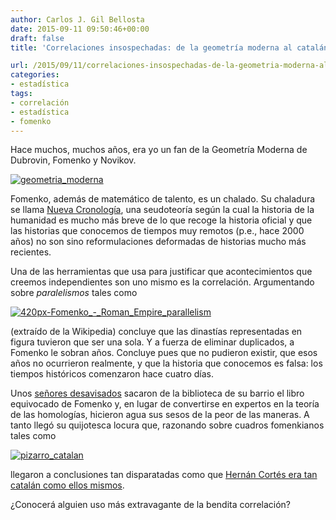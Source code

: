 ```yaml
---
author: Carlos J. Gil Bellosta
date: 2015-09-11 09:50:46+00:00
draft: false
title: 'Correlaciones insospechadas: de la geometría moderna al catalán Hernán Cortés'

url: /2015/09/11/correlaciones-insospechadas-de-la-geometria-moderna-al-catalan-hernan-cortes/
categories:
- estadística
tags:
- correlación
- estadística
- fomenko
---
```


Hace muchos, muchos años, era yo un fan de la Geometría Moderna de Dubrovin, Fomenko y Novikov.

[![geometria_moderna](/wp-uploads/2015/09/geometria_moderna.jpg)
](/wp-uploads/2015/09/geometria_moderna.jpg)

Fomenko, además de matemático de talento, es un chalado. Su chaladura se llama [Nueva Cronología](https://en.wikipedia.org/wiki/New_Chronology_(Fomenko)), una seudoteoría según la cual la historia de la humanidad es mucho más breve de lo que recoge la historia oficial y que las historias que conocemos de tiempos muy remotos (p.e., hace 2000 años) no son sino reformulaciones deformadas de historias mucho más recientes.

Una de las herramientas que usa para justificar que acontecimientos que creemos independientes son uno mismo es la correlación. Argumentando sobre _paralelismos_ tales como

[![420px-Fomenko_-_Roman_Empire_parallelism](/wp-uploads/2015/09/420px-Fomenko_-_Roman_Empire_parallelism.jpg)
](/wp-uploads/2015/09/420px-Fomenko_-_Roman_Empire_parallelism.jpg)

(extraído de la Wikipedia) concluye que las dinastías representadas en figura tuvieron que ser una sola. Y a fuerza de eliminar duplicados, a Fomenko le sobran años. Concluye pues que no pudieron existir, que esos años no ocurrieron realmente, y que la historia que conocemos es falsa: los tiempos históricos comenzaron hace cuatro días.

Unos [señores desavisados](http://www.inh.cat/) sacaron de la biblioteca de su barrio el libro equivocado de Fomenko y, en lugar de convertirse en expertos en la teoría de las homologías, hicieron agua sus sesos de la peor de las maneras. A tanto llegó su quijotesca locura que, razonando sobre cuadros fomenkianos tales como

[![pizarro_catalan](/wp-uploads/2015/09/pizarro_catalan.png#center)
](/wp-uploads/2015/09/pizarro_catalan.png#center)

llegaron a conclusiones tan disparatadas como que [Hernán Cortés era tan catalán como ellos mismos](http://www.inh.cat/articles/Hernan-Cortes:-%3Cem%3Ehidalgo%3C-em%3E-extremeny-o-descendent-de-sang-reial-catalana-).

¿Conocerá alguien uso más extravagante de la bendita correlación?

